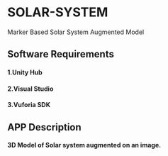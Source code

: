 # SOLAR-SYSTEM
Marker Based Solar System Augmented Model

## Software Requirements

#### 1.Unity Hub
#### 2.Visual Studio
#### 3.Vuforia SDK

## APP Description

#### 3D Model of Solar system augmented on an image.

